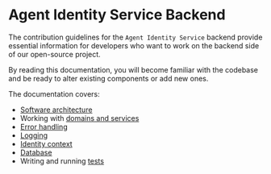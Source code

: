 # Agent Identity Service Backend

The contribution guidelines for the `Agent Identity Service` backend provide essential information for developers who want to work on the backend side of our open-source project.

By reading this documentation, you will become familiar with the codebase and be ready to alter existing components or add new ones.

The documentation covers:

- [Software architecture](architecture.md)
- Working with [domains and services](services.md)
- [Error handling](errors.md)
- [Logging](logging.md)
- [Identity context](context.md)
- [Database](database.md)
- Writing and running [tests](testing.md)

